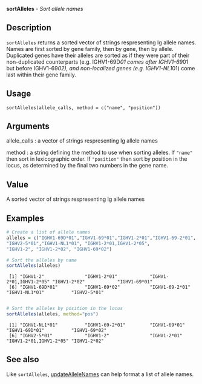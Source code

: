 





**sortAlleles** - *Sort allele names*

Description
--------------------

`sortAlleles` returns a sorted vector of strings respresenting Ig allele
names. Names are first sorted by gene family, then by gene, then by allele.
Duplicated genes have their alleles are sorted as if they were part of their
non-duplicated counterparts (e.g. IGHV1-69D*01 comes after IGHV1-69*01 but
before IGHV1-69*02), and non-localized genes (e.g. IGHV1-NL1*01) come last
within their gene family.


Usage
--------------------
```
sortAlleles(allele_calls, method = c("name", "position"))
```

Arguments
-------------------

allele_calls
:   a vector of strings respresenting Ig allele names

method
:   a string defining the method to use when sorting alleles.
If `"name"` then sort in lexicographic order. If
`"position"` then sort by position in the locus, as
determined by the final two numbers in the gene name.




Value
-------------------

A sorted vector of strings respresenting Ig allele names



Examples
-------------------

```R
# Create a list of allele names
alleles = c("IGHV1-69D*01","IGHV1-69*01","IGHV1-2*01","IGHV1-69-2*01",
"IGHV2-5*01","IGHV1-NL1*01", "IGHV1-2*01,IGHV1-2*05", 
"IGHV1-2", "IGHV1-2*02", "IGHV1-69*02")

# Sort the alleles by name
sortAlleles(alleles)

```


```
 [1] "IGHV1-2"               "IGHV1-2*01"            "IGHV1-2*01,IGHV1-2*05" "IGHV1-2*02"            "IGHV1-69*01"          
 [6] "IGHV1-69D*01"          "IGHV1-69*02"           "IGHV1-69-2*01"         "IGHV1-NL1*01"          "IGHV2-5*01"           

```


```R

# Sort the alleles by position in the locus
sortAlleles(alleles, method="pos")
```


```
 [1] "IGHV1-NL1*01"          "IGHV1-69-2*01"         "IGHV1-69*01"           "IGHV1-69D*01"          "IGHV1-69*02"          
 [6] "IGHV2-5*01"            "IGHV1-2"               "IGHV1-2*01"            "IGHV1-2*01,IGHV1-2*05" "IGHV1-2*02"           

```



See also
-------------------

Like `sortAlleles`, [updateAlleleNames](updateAlleleNames.md) can help
format a list of allele names.



